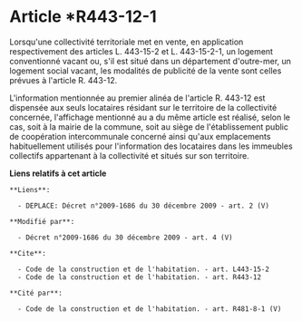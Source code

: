 # Article *R443-12-1

Lorsqu'une collectivité territoriale met en vente, en application respectivement des articles L. 443-15-2 et L. 443-15-2-1,
un logement conventionné vacant ou, s'il est situé dans un département d'outre-mer, un logement social vacant, les modalités
de publicité de la vente sont celles prévues à l'article R. 443-12. 

L'information mentionnée au premier alinéa de l'article R. 443-12 est dispensée aux seuls locataires résidant sur le
territoire de la collectivité concernée, l'affichage mentionné au a du même article est réalisé, selon le cas, soit à la
mairie de la commune, soit au siège de l'établissement public de coopération intercommunale concerné ainsi qu'aux
emplacements habituellement utilisés pour l'information des locataires dans les immeubles collectifs appartenant à la
collectivité et situés sur son territoire.

**Liens relatifs à cet article**

	**Liens**:

	  - DEPLACE: Décret n°2009-1686 du 30 décembre 2009 - art. 2 (V)

	**Modifié par**:

	  - Décret n°2009-1686 du 30 décembre 2009 - art. 4 (V)

	**Cite**:

	  - Code de la construction et de l'habitation. - art. L443-15-2
	  - Code de la construction et de l'habitation. - art. R443-12

	**Cité par**:

	  - Code de la construction et de l'habitation. - art. R481-8-1 (V)
